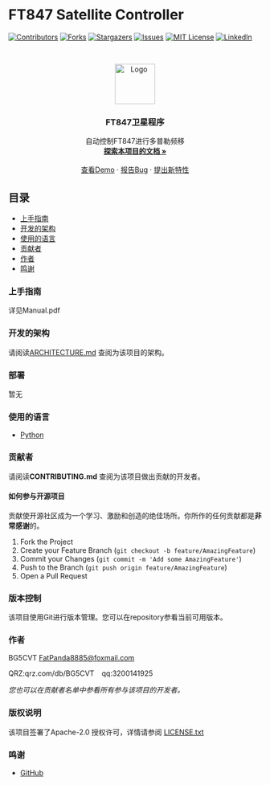 

# FT847 Satellite Controller


<!-- PROJECT SHIELDS -->

[![Contributors][contributors-shield]][contributors-url]
[![Forks][forks-shield]][forks-url]
[![Stargazers][stars-shield]][stars-url]
[![Issues][issues-shield]][issues-url]
[![MIT License][license-shield]][license-url]
[![LinkedIn][linkedin-shield]][linkedin-url]

<!-- PROJECT LOGO -->
<br />

<p align="center">
  <a href="https://github.com/GAQPanda/FT-847-Satellite-controller/">
    <img src="images/logo.png" alt="Logo" width="80" height="80">
  </a>

  <h3 align="center">FT847卫星程序</h3>
  <p align="center">
    自动控制FT847进行多普勒频移    <br />
    <a href="https://github.com/GAQPanda/FT-847-Satellite-controller"><strong>探索本项目的文档 »</strong></a>
    <br />
    <br />
    <a href="https://github.com/GAQPanda/FT-847-Satellite-controller">查看Demo</a>
    ·
    <a href="https://github.com/GAQPanda/FT-847-Satellite-controller/issues">报告Bug</a>
    ·
    <a href="https://github.com/GAQPanda/FT-847-Satellite-controller/issues">提出新特性</a>
  </p>

</p>


 
## 目录

- [上手指南](#上手指南)
- [开发的架构](#开发的架构)
- [使用的语言](#使用的语言)
- [贡献者](#贡献者)
- [作者](#作者)
- [鸣谢](#鸣谢)

### 上手指南

详见Manual.pdf


### 开发的架构 

请阅读[ARCHITECTURE.md](https://github.com/GAQPanda/FT-847-Satellite-controller/blob/master/ARCHITECTURE.md) 查阅为该项目的架构。

### 部署

暂无

### 使用的语言

- [Python](https://Python.org)

### 贡献者

请阅读**CONTRIBUTING.md** 查阅为该项目做出贡献的开发者。

#### 如何参与开源项目

贡献使开源社区成为一个学习、激励和创造的绝佳场所。你所作的任何贡献都是**非常感谢**的。


1. Fork the Project
2. Create your Feature Branch (`git checkout -b feature/AmazingFeature`)
3. Commit your Changes (`git commit -m 'Add some AmazingFeature'`)
4. Push to the Branch (`git push origin feature/AmazingFeature`)
5. Open a Pull Request



### 版本控制

该项目使用Git进行版本管理。您可以在repository参看当前可用版本。

### 作者

BG5CVT 
FatPanda8885@foxmail.com

QRZ:qrz.com/db/BG5CVT  &ensp; qq:3200141925   

 *您也可以在贡献者名单中参看所有参与该项目的开发者。*

### 版权说明

该项目签署了Apache-2.0 授权许可，详情请参阅 [LICENSE.txt](https://github.com/GAQPanda/FT-847-Satellite-controller/blob/master/LICENSE.txt)

### 鸣谢


- [GitHub](https://github.com)

<!-- links -->
[your-project-path]:GAQPanda/FT-847-Satellite-controller
[contributors-shield]: https://img.shields.io/github/contributors/GAQPanda/FT-847-Satellite-controller.svg?style=flat-square
[contributors-url]: https://github.com/GAQPanda/FT-847-Satellite-controller/graphs/contributors
[forks-shield]: https://img.shields.io/github/forks/GAQPanda/FT-847-Satellite-controller.svg?style=flat-square
[forks-url]: https://github.com/GAQPanda/FT-847-Satellite-controller/network/members
[stars-shield]: https://img.shields.io/github/stars/GAQPanda/FT-847-Satellite-controller.svg?style=flat-square
[stars-url]: https://github.com/GAQPanda/FT-847-Satellite-controller/stargazers
[issues-shield]: https://img.shields.io/github/issues/GAQPanda/FT-847-Satellite-controller.svg?style=flat-square
[issues-url]: https://img.shields.io/github/issues/GAQPanda/FT-847-Satellite-controller.svg
[license-shield]: https://img.shields.io/github/license/GAQPanda/FT-847-Satellite-controller.svg?style=flat-square
[license-url]: https://github.com/GAQPanda/FT-847-Satellite-controller/blob/master/LICENSE.txt
[linkedin-shield]: https://img.shields.io/badge/-LinkedIn-black.svg?style=flat-square&logo=linkedin&colorB=555
[linkedin-url]: https://linkedin.com/in/shaojintian




